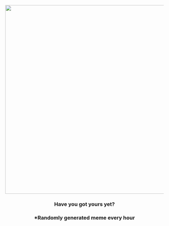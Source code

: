 <p align="center">
        <img src="https://i.redd.it/9clpmtb8llp91.jpg" width="600" height="600">
        </p>
        <h3 align="center">Have you got yours yet?</h3>
        <h3 align="center">*Randomly generated meme every hour</h3>
    